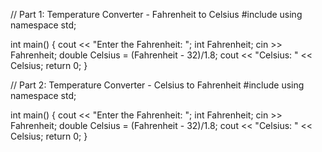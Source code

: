 //  Part 1: Temperature Converter  - Fahrenheit to Celsius
#include <iostream>
using namespace std;

int main() {
    cout << "Enter the Fahrenheit: ";
    int Fahrenheit;
    cin >> Fahrenheit;
    double Celsius = (Fahrenheit - 32)/1.8;
    cout << "Celsius: " << Celsius;
    return 0;
}


//  Part 2: Temperature Converter - Celsius to Fahrenheit
#include <iostream>
using namespace std;

int main() {
    cout << "Enter the Fahrenheit: ";
    int Fahrenheit;
    cin >> Fahrenheit;
    double Celsius = (Fahrenheit - 32)/1.8;
    cout << "Celsius: " << Celsius;
    return 0;
}
